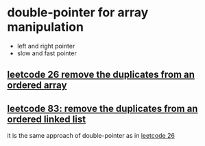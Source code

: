 # double-pointer for array manipulation

* left and right pointer
* slow and fast pointer

## [leetcode 26 remove the duplicates from an ordered array](https://leetcode.com/problems/remove-duplicates-from-sorted-array/)

## [leetcode 83: remove the duplicates from an ordered linked list](https://leetcode.com/problems/remove-duplicates-from-sorted-list/)

it is the same approach of double-pointer as in [leetcode 26](https://leetcode.com/problems/remove-duplicates-from-sorted-array/)

